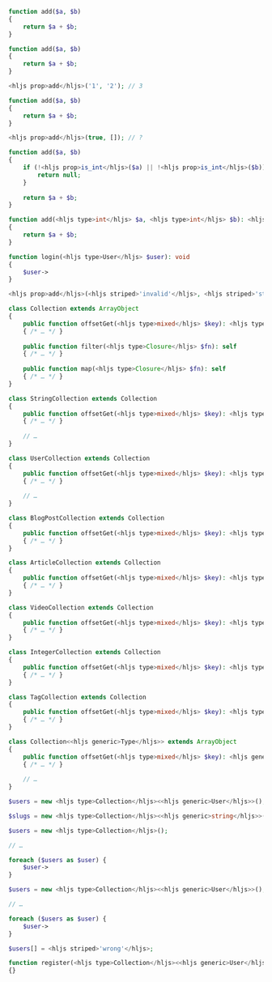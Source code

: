 


<div class="screenshot">

```php
function add($a, $b)
{
    return $a + $b;
}
```
</div>


<div class="screenshot">

```php
function add($a, $b)
{
    return $a + $b;
}

<hljs prop>add</hljs>('1', '2'); // 3
```
</div>


<div class="screenshot">

```php
function add($a, $b)
{
    return $a + $b;
}

<hljs prop>add</hljs>(true, []); // ?
```
</div>


<div class="screenshot">

```php
function add($a, $b)
{
    if (!<hljs prop>is_int</hljs>($a) || !<hljs prop>is_int</hljs>($b)) {
        return null;
    }
    
    return $a + $b;
}
```
</div>


<div class="screenshot">

```php
function add(<hljs type>int</hljs> $a, <hljs type>int</hljs> $b): <hljs type>int</hljs>
{
    return $a + $b;
}
```
</div>


<div class="screenshot">

```php
function login(<hljs type>User</hljs> $user): void
{
    $user->
}
```
</div>


<div class="screenshot">

```php
<hljs prop>add</hljs>(<hljs striped>'invalid'</hljs>, <hljs striped>'string'</hljs>);
```
</div>


<div class="screenshot">

```php
class Collection extends ArrayObject
{
    public function offsetGet(<hljs type>mixed</hljs> $key): <hljs type>mixed</hljs>
    { /* … */ }
    
    public function filter(<hljs type>Closure</hljs> $fn): self 
    { /* … */ }
    
    public function map(<hljs type>Closure</hljs> $fn): self 
    { /* … */ }
}
```
</div>

<div class="screenshot">

```php
class StringCollection extends Collection
{
    public function offsetGet(<hljs type>mixed</hljs> $key): <hljs type>string</hljs>
    { /* … */ }
    
    // …
}

class UserCollection extends Collection
{
    public function offsetGet(<hljs type>mixed</hljs> $key): <hljs type>User</hljs>
    { /* … */ }
    
    // …
}
```
</div>

<div class="screenshot">

```php
class BlogPostCollection extends Collection
{
    public function offsetGet(<hljs type>mixed</hljs> $key): <hljs type>BlogPost</hljs>
    { /* … */ }
}
```
</div>

<div class="screenshot">

```php
class ArticleCollection extends Collection
{
    public function offsetGet(<hljs type>mixed</hljs> $key): <hljs type>Article</hljs>
    { /* … */ }
}
```
</div>

<div class="screenshot">

```php
class VideoCollection extends Collection
{
    public function offsetGet(<hljs type>mixed</hljs> $key): <hljs type>Video</hljs>
    { /* … */ }
}
```
</div>

<div class="screenshot">

```php
class IntegerCollection extends Collection
{
    public function offsetGet(<hljs type>mixed</hljs> $key): <hljs type>int</hljs>
    { /* … */ }
}
```
</div>

<div class="screenshot">

```php
class TagCollection extends Collection
{
    public function offsetGet(<hljs type>mixed</hljs> $key): <hljs type>Tag</hljs>
    { /* … */ }
}
```
</div>


<div class="screenshot">

```php
class Collection<<hljs generic>Type</hljs>> extends ArrayObject
{
    public function offsetGet(<hljs type>mixed</hljs> $key): <hljs generic>Type</hljs>
    { /* … */ }
    
    // …
}
```
</div>

<div class="screenshot">

```php
$users = new <hljs type>Collection</hljs><<hljs generic>User</hljs>>();

$slugs = new <hljs type>Collection</hljs><<hljs generic>string</hljs>>();
```
</div>

<div class="screenshot">

```php
$users = new <hljs type>Collection</hljs>();

// …

foreach ($users as $user) {
    $user->
}
```
</div>

<div class="screenshot">

```php
$users = new <hljs type>Collection</hljs><<hljs generic>User</hljs>>();

// …

foreach ($users as $user) {
    $user->
}
```
</div>

<div class="screenshot">

```php
$users[] = <hljs striped>'wrong'</hljs>;
```
</div>

<div class="screenshot">

```php
function register(<hljs type>Collection</hljs><<hljs generic>User</hljs>> $users): void
{}
```
</div>

